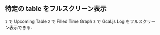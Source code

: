 ## 特定の table をフルスクリーン表示
`1` で Upcoming Table `2` で Filled Time Graph `3` で Gcal.js Log をフルスクリーン表示できる．